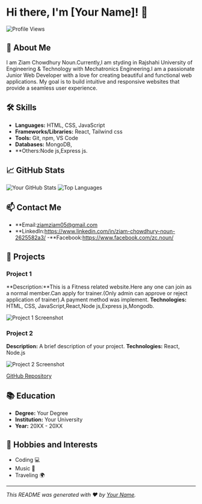 # Hi there, I'm [Your Name]! 👋

![Profile Views](https://komarev.com/ghpvc/?username=ziamnoun&color=blue)

## 🚀 About Me

I am Ziam Chowdhury Noun.Currently,I am styding in Rajshahi University of Engineering & Technology with Mechatronics Engineering.I am a passionate Junior Web Developer with a love for creating beautiful and functional web applications. My goal is to build intuitive and responsive websites that provide a seamless user experience.

## 🛠️ Skills

- **Languages:** HTML, CSS, JavaScript
- **Frameworks/Libraries:** React, Tailwind css
- **Tools:** Git, npm, VS Code
- **Databases:** MongoDB,
- **Others:Node js,Express js.


## 📈 GitHub Stats

![Your GitHub Stats](https://github-readme-stats.vercel.app/api?username=ziamnoun&show_icons=true&theme=radical)
![Top Languages](https://github-readme-stats.vercel.app/api/top-langs/?username=ziamnoun&layout=compact&theme=radical)

## 📫 Contact Me

- **Email:ziamziam05@gmail.com
- **LinkedIn:https://www.linkedin.com/in/ziam-chowdhury-noun-2625582a3/
-**Facebook:https://www.facebook.com/zc.noun/



## 📂 Projects

### Project 1
**Description:**This is a Fitness related website.Here any one can join as a normal member.Can apply for trainer.(Only admin can approve or reject application of trainer).A payment method was implement.
**Technologies:** HTML, CSS, JavaScript,React,Node js,Express js,Mongodb.

![Project 1 Screenshot]([https://yourprojectimageurl.com](https://i.ibb.co/ckKZw7b/fitfreak.png))



### Project 2
**Description:** A brief description of your project.
**Technologies:** React, Node.js

![Project 2 Screenshot](https://yourprojectimageurl.com)

[GitHub Repository](https://github.com/yourusername/project2)

## 📚 Education

- **Degree:** Your Degree
- **Institution:** Your University
- **Year:** 20XX - 20XX

## 🎨 Hobbies and Interests

- Coding 💻
- Music 🎵
- Traveling 🌍

---

*This README was generated with ❤️ by [Your Name](https://github.com/ziamnoun).*

